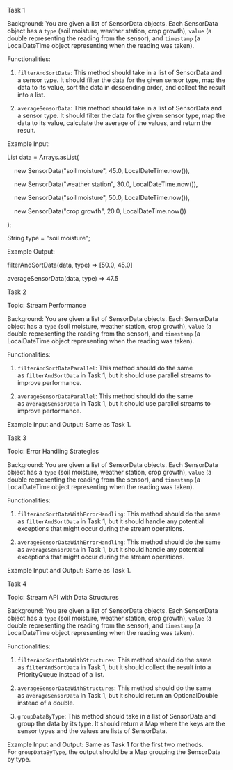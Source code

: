 Task 1

Background: You are given a list of SensorData objects. Each SensorData object has a `type` (soil moisture, weather station, crop growth), `value` (a double representing the reading from the sensor), and `timestamp` (a LocalDateTime object representing when the reading was taken).

Functionalities:

1. `filterAndSortData`: This method should take in a list of SensorData and a sensor type. It should filter the data for the given sensor type, map the data to its value, sort the data in descending order, and collect the result into a list.
    
2. `averageSensorData`: This method should take in a list of SensorData and a sensor type. It should filter the data for the given sensor type, map the data to its value, calculate the average of the values, and return the result.
    

Example Input:

List<SensorData> data = Arrays.asList(

    new SensorData("soil moisture", 45.0, LocalDateTime.now()),

    new SensorData("weather station", 30.0, LocalDateTime.now()),

    new SensorData("soil moisture", 50.0, LocalDateTime.now()),

    new SensorData("crop growth", 20.0, LocalDateTime.now())

);

String type = "soil moisture";

Example Output:

filterAndSortData(data, type) => [50.0, 45.0]

averageSensorData(data, type) => 47.5

Task 2

Topic: Stream Performance

Background: You are given a list of SensorData objects. Each SensorData object has a `type` (soil moisture, weather station, crop growth), `value` (a double representing the reading from the sensor), and `timestamp` (a LocalDateTime object representing when the reading was taken).

Functionalities:

1. `filterAndSortDataParallel`: This method should do the same as `filterAndSortData` in Task 1, but it should use parallel streams to improve performance.
    
2. `averageSensorDataParallel`: This method should do the same as `averageSensorData` in Task 1, but it should use parallel streams to improve performance.
    

Example Input and Output: Same as Task 1.

Task 3

Topic: Error Handling Strategies

Background: You are given a list of SensorData objects. Each SensorData object has a `type` (soil moisture, weather station, crop growth), `value` (a double representing the reading from the sensor), and `timestamp` (a LocalDateTime object representing when the reading was taken).

Functionalities:

1. `filterAndSortDataWithErrorHandling`: This method should do the same as `filterAndSortData` in Task 1, but it should handle any potential exceptions that might occur during the stream operations.
    
2. `averageSensorDataWithErrorHandling`: This method should do the same as `averageSensorData` in Task 1, but it should handle any potential exceptions that might occur during the stream operations.
    

Example Input and Output: Same as Task 1.

Task 4

Topic: Stream API with Data Structures

Background: You are given a list of SensorData objects. Each SensorData object has a `type` (soil moisture, weather station, crop growth), `value` (a double representing the reading from the sensor), and `timestamp` (a LocalDateTime object representing when the reading was taken).

Functionalities:

1. `filterAndSortDataWithStructures`: This method should do the same as `filterAndSortData` in Task 1, but it should collect the result into a PriorityQueue instead of a list.
    
2. `averageSensorDataWithStructures`: This method should do the same as `averageSensorData` in Task 1, but it should return an OptionalDouble instead of a double.
    
3. `groupDataByType`: This method should take in a list of SensorData and group the data by its type. It should return a Map where the keys are the sensor types and the values are lists of SensorData.
    

Example Input and Output: Same as Task 1 for the first two methods. For `groupDataByType`, the output should be a Map grouping the SensorData by type.